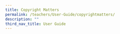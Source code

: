 ```yaml
---
title: Copyright Matters
permalink: /teachers/User-Guide/copyrightmatters/
description: ""
third_nav_title: User Guide
---
```


